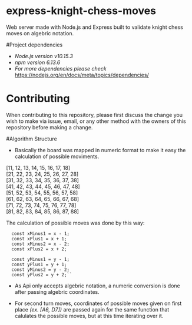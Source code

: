 
# express-knight-chess-moves
Web server made with Node.js and Express built to validate knight chess moves on algebric notation.

#Project dependencies
- *Node.js version v10.15.3*
- *npm version 6.13.6*
- *For more dependencies please check* https://nodejs.org/en/docs/meta/topics/dependencies/

# Contributing
When contributing to this repository, please first discuss the change you wish to make via issue,
email, or any other method with the owners of this repository before making a change. 

#Algorithm Structure
- Basically the board was mapped in numeric format to make it easy the calculation of possible moviments.

[11, 12, 13, 14, 15, 16, 17, 18]<br/>
[21, 22, 23, 24, 25, 26, 27, 28]<br/>
[31, 32, 33, 34, 35, 36, 37, 38]<br/>
[41, 42, 43, 44, 45, 46, 47, 48]<br/>
[51, 52, 53, 54, 55, 56, 57, 58]<br/>
[61, 62, 63, 64, 65, 66, 67, 68]<br/>
[71, 72, 73, 74, 75, 76, 77, 78]<br/>
[81, 82, 83, 84, 85, 86, 87, 88]<br/>

The calculation of possible moves was done by this way:<br/>

```
  const xMinus1 = x - 1;
  const xPlus1 = x + 1;
  const xMinus2 = x - 2;
  const xPlus2 = x + 2;

  const yMinus1 = y - 1;
  const yPlus1 = y + 1;
  const yMinus2 = y - 2;
  const yPlus2 = y + 2;``
```

- As Api only accepts algebric notation, a numeric conversion is done after passing algebric coordinates.

- For second turn moves, coordinates of possible moves given on first place *(ex. [A6, D7])*
are passed again for the same function that calulates the possible moves, but at this time iterating over it.
